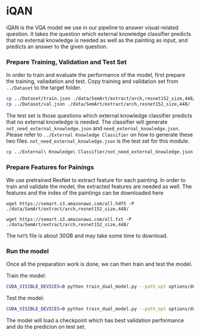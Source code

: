 # iQAN

iQAN is the VQA model we use in our pipeline to answer visual-related question. It takes the question which  external knowledge classifier predicts that no external knowledge is needed as well as the painting as input,  and predicts an answer to the given question.

### Prepare Training, Validation and Test Set

In order to train and evaluate the performance of the model, first prepare the training, valiadation and test. Copy training and validation set from `../Dataset` to the target folder.

```bash
cp ../Dataset/train.json ./data/SemArt/extract/arch,resnet152_size,448/
cp ../Dataset/val.json ./data/SemArt/extract/arch,resnet152_size,448/
```

The test set is those questions which external knowledge classifier predicts that no external knowledge is needed. The classifier will generate `not_need_external_knowledge.json` and `need_external_knowledge.json`. Please refer to `../External Knowledge Classifier` on how to generate these two files. `not_need_external_knowledge.json` is the test set for this module.

```bash
cp ../External\ Knowledge\ Classifier/not_need_external_knowledge.json ./data/SemArt/extract/arch,resnet152_size,448/
```

### Prepare Features for Painings

We use pretrained ResNet to extract feature for each painting. In order to train and validate the model, the extracted features are needed as well. The features and the index of the paintings can be downloaded here

```
wget https://semart.s3.amazonaws.com/all.hdf5 -P ./data/SemArt/extract/arch,resnet152_size,448/
```

```
wget https://semart.s3.amazonaws.com/all.txt -P ./data/SemArt/extract/arch,resnet152_size,448/
```

The `hdf5` file is about 30GB and may take some time to download.

### Run the model

Once all the preparation work is done, we can then train and test the model.

Train the model:

```bash
CUDA_VISIBLE_DEVICES=0 python train_dual_model.py --path_opt options/dual_model/dual_model_MUTAN_skipthought.yaml --dir_logs logs/dual_model/iQAN_Mutan_skipthought_dual_training/ --share_embeddings -b 8
```

Test the model:

```bash
CUDA_VISIBLE_DEVICES=0 python train_dual_model.py --path_opt options/dual_model/dual_model_MUTAN_skipthought.yaml --dir_logs logs/dual_model/iQAN_Mutan_skipthought_dual_training/ --resume best -e --share_embeddings -b 8
```

The model will load a checkpoint which has best validation performance and do the predicion on test set.
